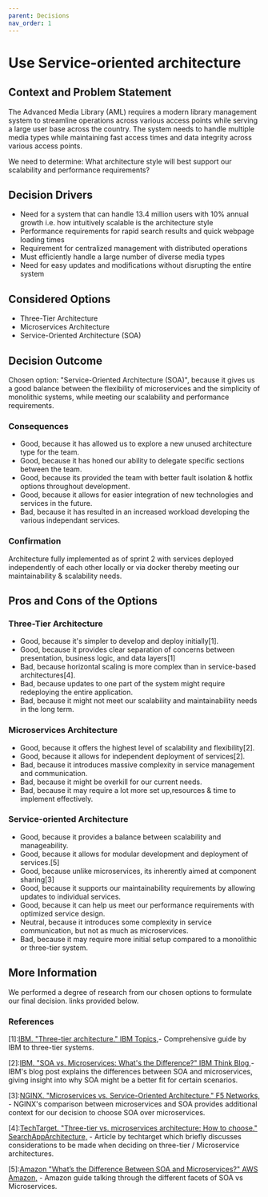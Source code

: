```yaml
---
parent: Decisions
nav_order: 1
---
```


# Use Service-oriented architecture

## Context and Problem Statement

The Advanced Media Library (AML) requires a modern library management system to streamline operations across various access points while serving a large user base across the country. The system needs to handle multiple media types while maintaining fast access times and data integrity across various access points.

We need to determine: What architecture style will best support our scalability and performance requirements?

## Decision Drivers

- Need for a system that can handle 13.4 million users with 10% annual growth i.e. how intuitively scalable is the architecture style
- Performance requirements for rapid search results and quick webpage loading times
- Requirement for centralized management with distributed operations
- Must efficiently handle a large number of diverse media types
- Need for easy updates and modifications without disrupting the entire system

## Considered Options

- Three-Tier Architecture
- Microservices Architecture
- Service-Oriented Architecture (SOA)

## Decision Outcome

Chosen option: "Service-Oriented Architecture (SOA)", because it gives us a good balance between the flexibility of microservices and the simplicity of monolithic systems, while meeting our scalability and performance requirements.

### Consequences

- Good, because it has allowed us to explore a new unused architecture type for the team.
- Good, because it has honed our ability to delegate specific sections between the team.
- Good, because its provided the team with better fault isolation & hotfix options throughout development.
- Good, because it allows for easier integration of new technologies and services in the future.
- Bad, because it has resulted in an increased workload developing the various independant services.

### Confirmation

Architecture fully implemented as of sprint 2 with services deployed independently of each other locally or via docker thereby meeting our maintainability & scalability needs.

## Pros and Cons of the Options

### Three-Tier Architecture

- Good, because it's simpler to develop and deploy initially[1].
- Good, because it provides clear separation of concerns between presentation, business logic, and data layers[1]
- Bad, because horizontal scaling is more complex than in service-based architectures[4].
- Bad, because updates to one part of the system might require redeploying the entire application.
- Bad, because it might not meet our scalability and maintainability needs in the long term.

### Microservices Architecture

- Good, because it offers the highest level of scalability and flexibility[2].
- Good, because it allows for independent deployment of services[2].
- Bad, because it introduces massive complexity in service management and communication.
- Bad, because it might be overkill for our current needs.
- Bad, because it may require a lot more set up,resources & time to implement effectively.

### Service-oriented Architecture

- Good, because it provides a balance between scalability and manageability.
- Good, because it allows for modular development and deployment of services.[5]
- Good, because unlike microservices, its inherently aimed at component sharing[3]
- Good, because it supports our maintainability requirements by allowing updates to individual services.
- Good, because it can help us meet our performance requirements with optimized service design.
- Neutral, because it introduces some complexity in service communication, but not as much as microservices.
- Bad, because it may require more initial setup compared to a monolithic or three-tier system.

## More Information

We performed a degree of research from our chosen options to formulate our final decision. links provided below.

### References

[1]:[IBM. "Three-tier architecture." IBM Topics,](https://www.ibm.com/topics/three-tier-architecture)- Comprehensive guide by IBM to three-tier systems.

[2]:[IBM. "SOA vs. Microservices: What's the Difference?" IBM Think Blog,](https://www.ibm.com/think/topics/soa-vs-microservices)- IBM's blog post explains the differences between SOA and microservices, giving insight into why SOA might be a better fit for certain scenarios.

[3]:[NGINX. "Microservices vs. Service-Oriented Architecture." F5 Networks,](https://www.f5.com/content/dam/f5/corp/global/pdf/ebooks/Microservices_vs_SOA_NGINX.pdf) - NGINX's comparison between microservices and SOA provides additional context for our decision to choose SOA over microservices.

[4]:[TechTarget. "Three-tier vs. microservices architecture: How to choose." SearchAppArchitecture,](https://www.techtarget.com/searchapparchitecture/tip/Three-tier-vs-microservices-architecture-How-to-choose) - Article by techtarget which briefly discusses considerations to be made when deciding on three-tier / Microservice architectures.

[5]:[Amazon "What’s the Difference Between SOA and Microservices?" AWS Amazon,](https://aws.amazon.com/compare/the-difference-between-soa-microservices/) - Amazon guide talking through the different facets of SOA vs Microservices.
